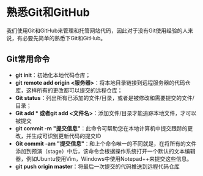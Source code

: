 # 熟悉Git和GitHub

我们使用Git和GitHub来管理和托管网站代码，因此对于没有Git使用经验的人来说，有必要先简单的熟悉下Git和GitHub。

## Git常用命令

- **git init**：初始化本地代码仓库；
- **git remote add origin <服务器>**：将本地目录链接到远程服务器的代码仓库，这样所有的更改都可以提交的远程仓库；
- **Git status**：列出所有已添加的文件/目录，或者是被修改和需要提交的文件/目录；
- **Git add * 或者git add <文件名>**：添加文件/目录才能追踪本地文件，才可以被提交
- **git commit -m "提交信息"**：此命令可帮助您在本地计算机中提交跟踪的更改，并生成可识别更新代码的提交ID
- **Git commit -am "提交信息"**：和上个命令唯一的不同就是，在将所有的文件添加到预演（stage）中后，该命令会根据操作系统打开一个默认的文本编辑器，例如Ubuntu使用Vim，Windows中使用Notepad++来提交这些信息。
- **git push origin master**：将最后一次提交的代码推送到远程代码仓库